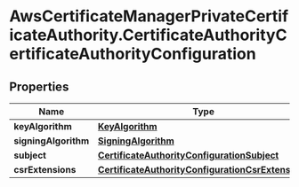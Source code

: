 # AwsCertificateManagerPrivateCertificateAuthority.CertificateAuthorityCertificateAuthorityConfiguration

## Properties

Name | Type | Description | Notes
------------ | ------------- | ------------- | -------------
**keyAlgorithm** | [**KeyAlgorithm**](KeyAlgorithm.md) |  | 
**signingAlgorithm** | [**SigningAlgorithm**](SigningAlgorithm.md) |  | 
**subject** | [**CertificateAuthorityConfigurationSubject**](CertificateAuthorityConfigurationSubject.md) |  | 
**csrExtensions** | [**CertificateAuthorityConfigurationCsrExtensions**](CertificateAuthorityConfigurationCsrExtensions.md) |  | [optional] 


